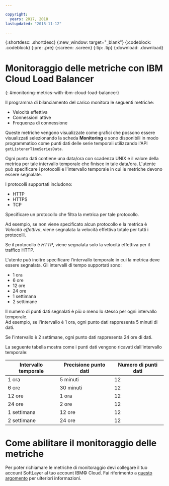 ```yaml
---

copyright:
  years: 2017, 2018
lastupdated: "2018-11-12"

---
```


{:shortdesc: .shortdesc}
{:new_window: target="_blank"}
{:codeblock: .codeblock}
{:pre: .pre}
{:screen: .screen}
{:tip: .tip}
{:download: .download}

# Monitoraggio delle metriche con IBM Cloud Load Balancer
{: #monitoring-metrics-with-ibm-cloud-load-balancer}

Il programma di bilanciamento del carico monitora le seguenti metriche: 

* Velocità effettiva
* Connessioni attive
* Frequenza di connessione

Queste metriche vengono visualizzate come grafici che possono essere visualizzati selezionando la scheda **Monitoring**
e sono disponibili in modo programmatico come punti dati delle serie temporali utilizzando l'API `getListenerTimeSeriesData`.

Ogni punto dati contiene una data/ora con scadenza UNIX e il valore della metrica per tale intervallo temporale che finisce in tale data/ora. L'utente può specificare i protocolli e l'intervallo temporale in cui le metriche devono essere segnalate. 

I protocolli supportati includono:

* HTTP
* HTTPS
* TCP

Specificare un protocollo che filtra la metrica per tale protocollo.

Ad esempio, se non viene specificato alcun protocollo e la metrica è *Velocità effettiva*,
viene segnalata la velocità effettiva totale per tutti i protocolli.

Se il protocollo è *HTTP*, viene segnalata solo la velocità effettiva per il traffico HTTP.

L'utente può inoltre specificare l'intervallo temporale in cui la metrica deve essere segnalata. Gli intervalli di tempo supportati sono: 

* 1 ora
* 6 ore
* 12 ore
* 24 ore
* 1 settimana
* 2 settimane

Il numero di punti dati segnalati è più o meno lo stesso per ogni intervallo temporale.  
Ad esempio, se l'intervallo è 1 ora, ogni punto dati rappresenta 5 minuti di dati.

Se l'intervallo è 2 settimane, ogni punto dati rappresenta 24 ore di dati.

La seguente tabella mostra come i punti dati vengono ricavati dall'intervallo temporale:

| Intervallo temporale | Precisione punto dati | Numero di punti dati |                                                                                              
| ------------------------------------------ | --------------------------------------------------- | -------------------|
| 1 ora    | 5 minuti | 12   |
| 6 ore   | 30 minuti | 12  |
| 12 ore  | 1 ora | 12 |
| 24 ore  | 2 ore | 12 |
| 1 settimana    | 12 ore | 12 |
| 2 settimane  | 24 ore | 12 |

# Come abilitare il monitoraggio delle metriche

Per poter richiamare le metriche di monitoraggio devi collegare il tuo account SoftLayer al tuo account IBM© Cloud. Fai riferimento a [questo argomento](/docs/account?topic=account-unifyingaccounts#link_accounts) per ulteriori informazioni. 
